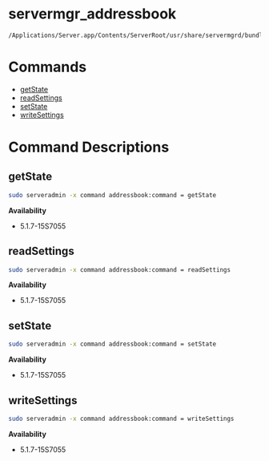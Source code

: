 # servermgr_addressbook

```console
/Applications/Server.app/Contents/ServerRoot/usr/share/servermgrd/bundles/servermgr_addressbook.bundle/Contents/MacOS/servermgr_addressbook
```

# Commands

* [getState](https://github.com/erikberglund/servermgr_commands/blob/master/servermgr_addressbook.md#getstate)
* [readSettings](https://github.com/erikberglund/servermgr_commands/blob/master/servermgr_addressbook.md#readsettings)
* [setState](https://github.com/erikberglund/servermgr_commands/blob/master/servermgr_addressbook.md#setstate)
* [writeSettings](https://github.com/erikberglund/servermgr_commands/blob/master/servermgr_addressbook.md#writesettings)

# Command Descriptions

## getState

```bash
sudo serveradmin -x command addressbook:command = getState
```

**Availability**
* 5.1.7-15S7055

## readSettings

```bash
sudo serveradmin -x command addressbook:command = readSettings
```

**Availability**
* 5.1.7-15S7055

## setState

```bash
sudo serveradmin -x command addressbook:command = setState
```

**Availability**
* 5.1.7-15S7055

## writeSettings

```bash
sudo serveradmin -x command addressbook:command = writeSettings
```

**Availability**
* 5.1.7-15S7055

